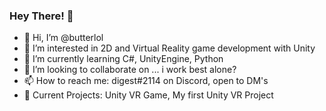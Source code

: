 ### Hey There! 🍗

- 👋 Hi, I’m @butterlol
- 👀 I’m interested in 2D and Virtual Reality game development with Unity
- 🌱 I’m currently learning C#, UnityEngine, Python
- 💞️ I’m looking to collaborate on ... i work best alone?
- 📫 How to reach me: digest#2114 on Discord, open to DM's
- 📃 Current Projects: Unity VR Game, My first Unity VR Project

<!---
butterlol/butterlol is a ✨ special ✨ repository because its `README.md` (this file) appears on your GitHub profile.
You can click the Preview link to take a look at your changes.
--->
